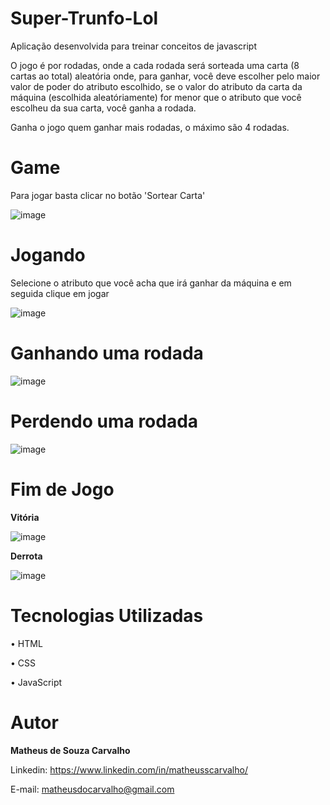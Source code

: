 # Super-Trunfo-Lol

Aplicação desenvolvida para treinar conceitos de javascript

O jogo é por rodadas, onde a cada rodada será sorteada uma carta (8 cartas ao total) aleatória onde, para ganhar, você deve escolher pelo maior valor de poder do atributo escolhido, se o valor do atributo da carta da máquina (escolhida aleatóriamente) for menor que o atributo que você escolheu da sua carta, você ganha a rodada.

Ganha o jogo quem ganhar mais rodadas, o máximo são 4 rodadas.

# Game 

Para jogar basta clicar no botão 'Sortear Carta'

![image](https://user-images.githubusercontent.com/73304785/228666692-947b2a2b-7baa-4d2c-a288-7b1138f21165.png)


# Jogando

Selecione o atributo que você acha que irá ganhar da máquina e em seguida clique em jogar

![image](https://user-images.githubusercontent.com/73304785/228668324-640af681-ac76-41f0-83cf-1ccc6ef77c9e.png)

# Ganhando uma rodada

![image](https://user-images.githubusercontent.com/73304785/228668654-dc9a1268-49b5-4967-bbe8-2d328b3d6a95.png)


# Perdendo uma rodada

![image](https://user-images.githubusercontent.com/73304785/228668855-fe901392-4630-40d3-8da9-aed3ef78cd00.png)

# Fim de Jogo

<b>Vitória</b>

![image](https://user-images.githubusercontent.com/73304785/228669358-02736c42-26e7-43a8-9486-94f650f0e72d.png)

<b>Derrota</b>

![image](https://user-images.githubusercontent.com/73304785/228669517-fd1189ae-2f65-46d8-8cc5-e3cab398b9f9.png)


# Tecnologias Utilizadas

• HTML

• CSS

• JavaScript

# Autor

<b>Matheus de Souza Carvalho</b>


Linkedin: 
https://www.linkedin.com/in/matheusscarvalho/


E-mail:
matheusdocarvalho@gmail.com







